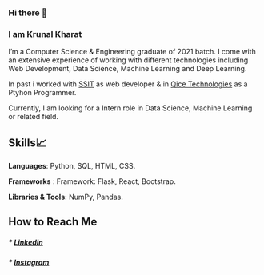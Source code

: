 ### Hi there 👋

<h3>I am Krunal Kharat</h3>

<!--
**krunalkharat/krunalkharat** is a ✨ _special_ ✨ repository because its `README.md` (this file) appears on your GitHub profile.

Here are some ideas to get you started:

- 🔭 I’m currently working on
- 🌱 I’m currently learning 
- 👯 I’m looking to collaborate on 
- 🤔 I’m looking for help with 
- 💬 Ask me about
- 📫 How to reach me: 
- 😄 Pronouns:
- ⚡ Fun fact:
-->

I’m a Computer Science & Engineering graduate of 2021 batch. I come with an extensive experience of working with different technologies including Web Development, Data Science, Machine Learning and Deep Learning.

In past i worked with <a href="http://www.ssinfotech.org/home/">SSIT</a> as web developer & in <a href="http://www.qicesolutions.com/index.php">Qice Technologies</a> as a Ptyhon Programmer.

Currently, I am looking for a Intern role in Data Science, Machine Learning or related field.

<h2>Skills📈</h2> 

<b>Languages</b>:  Python, SQL, HTML, CSS.

<b>Frameworks</b> : Framework: Flask, React, Bootstrap.

<b>Libraries & Tools</b>: NumPy, Pandas.


<h2>How to Reach Me</h2>

<h5>* <a href="https://www.linkedin.com/in/krunalkharat/">Linkedin</a>
  <h5>* <a href="https://www.instagram.com/krunalkharat/">Instagram</a>
